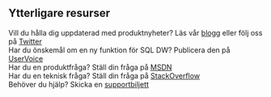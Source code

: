 ## <a name="additional-resources"></a>Ytterligare resurser

Vill du hålla dig uppdaterad med produktnyheter? Läs vår [blogg] eller följ oss på [Twitter] </br>
Har du önskemål om en ny funktion för SQL DW? Publicera den på [UserVoice] </br>
Har du en produktfråga? Ställ din fråga på [MSDN] </br>
Har du en teknisk fråga? Ställ din fråga på [StackOverflow]</br>
Behöver du hjälp? Skicka en [supportbiljett]</br>

[blogg]: https://azure.microsoft.com/blog/tag/azure-sql-data-warehouse/
[Twitter]: https://twitter.com/AzureSQLDW
[UserVoice]: https://feedback.azure.com/forums/307516-sql-data-warehouse
[MSDN]: https://social.msdn.microsoft.com/Forums/azure/en-US/home?forum=AzureSQLDataWarehouse
[StackOverflow]: http://stackoverflow.com/questions/tagged/azure-sqldw
[supportbiljett]: ../articles/sql-data-warehouse/sql-data-warehouse-get-started-create-support-ticket.md





<!--HONumber=Jan17_HO3-->


